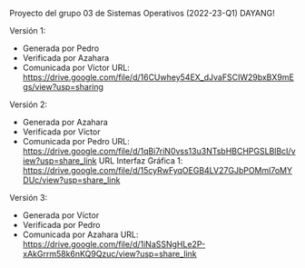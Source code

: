 Proyecto del grupo 03 de Sistemas Operativos (2022-23-Q1)
DAYANG!

Versión 1:
 - Generada por Pedro
 - Verificada por Azahara
 - Comunicada por Víctor
URL: https://drive.google.com/file/d/16CUwhey54EX_dJvaFSCIW29bxBX9mEgs/view?usp=sharing

Versión 2:
 - Generada por Azahara
 - Verificada por Víctor
 - Comunicada por Pedro
URL: https://drive.google.com/file/d/1qBi7riN0vss13u3NTsbHBCHPGSLBlBcI/view?usp=share_link
URL Interfaz Gráfica 1: https://drive.google.com/file/d/15cyRwFyqOEGB4LV27GJbPOMml7oMYDUc/view?usp=share_link

Versión 3:
 - Generada por Víctor
 - Verificada por Pedro
 - Comunicada por Azahara
URL: https://drive.google.com/file/d/1iNaSSNgHLe2P-xAkGrrm58k6nKQ9Qzuc/view?usp=share_link